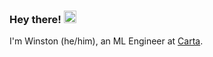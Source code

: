 ### Hey there! <img src="https://media.giphy.com/media/hvRJCLFzcasrR4ia7z/giphy.gif" width="20px">

I'm Winston (he/him), an ML Engineer at [Carta](https://carta.com/).
